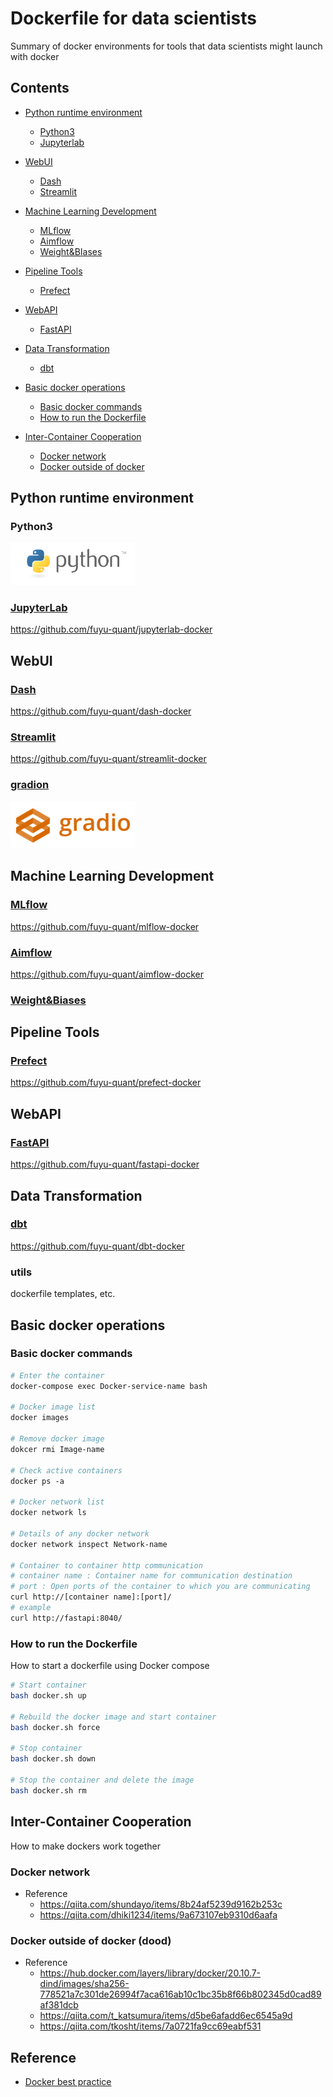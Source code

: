# Dockerfile for data scientists
Summary of docker environments for tools that data scientists might launch with docker   

## Contents

* [Python runtime environment](#python-runtime-environment)
    * [Python3](#python3)
    * [Jupyterlab](#jupyterlab)
* [WebUI](#webui)
    * [Dash](#dash)
    * [Streamlit](#streamlit)
* [Machine Learning Development](#machine-learning-development)
    * [MLflow](#mlflow)
    * [Aimflow](#aimflow)
    * [Weight&BIases](#weightbiaseshttpsgithubcomwandbserver)
* [Pipeline Tools](#pipeline-tools)
    * [Prefect](#prefect)
* [WebAPI](#webapi)
    * [FastAPI](#fastapi)
* [Data Transformation](#data-transformation)
    * [dbt](#dbt)

* [Basic docker operations](#basic-docker-operations)
    * [Basic docker commands](#basic-docker-commands)
    * [How to run the Dockerfile](#how-to-run-the-dockerfile)

* [Inter-Container Cooperation](#others)
    * [Docker network](#docker-network)
    * [Docker outside of docker](#docker-outside-of-docker-dood)





## Python runtime environment

### Python3
<img src="images/python3.png" width="200">

### [JupyterLab](https://jupyterlab.readthedocs.io/en/stable/)
https://github.com/fuyu-quant/jupyterlab-docker



## WebUI

### [Dash](https://dash.plotly.com/)
https://github.com/fuyu-quant/dash-docker

### [Streamlit](https://docs.streamlit.io/)
https://github.com/fuyu-quant/streamlit-docker

### [gradion](https://github.com/gradio-app/gradio)
<img src="images/gradio.png" width="200">



## Machine Learning Development

### [MLflow](https://mlflow.org/docs/latest/index.html)
https://github.com/fuyu-quant/mlflow-docker

### [Aimflow](https://github.com/aimhubio/aimlflow)
https://github.com/fuyu-quant/aimflow-docker


### [Weight&Biases](https://github.com/wandb/server)



## Pipeline Tools

### [Prefect](https://docs.prefect.io/getting-started/overview/)
https://github.com/fuyu-quant/prefect-docker





## WebAPI

### [FastAPI](https://fastapi.tiangolo.com/)
https://github.com/fuyu-quant/fastapi-docker





## Data Transformation

### [dbt](https://docs.getdbt.com/docs/collaborate/documentation)
https://github.com/fuyu-quant/dbt-docker




### utils
dockerfile templates, etc.



## Basic docker operations
### Basic docker commands
```Dockerfile
# Enter the container
docker-compose exec Docker-service-name bash

# Docker image list
docker images

# Remove docker image
dokcer rmi Image-name

# Check active containers
docker ps -a

# Docker network list
docker network ls

# Details of any docker network
docker network inspect Network-name

# Container to container http communication
# container name : Container name for communication destination
# port : Open ports of the container to which you are communicating
curl http://[container name]:[port]/
# example
curl http://fastapi:8040/
```


### How to run the Dockerfile
How to start a dockerfile using Docker compose
```bash
# Start container
bash docker.sh up

# Rebuild the docker image and start container
bash docker.sh force

# Stop container
bash docker.sh down

# Stop the container and delete the image
bash docker.sh rm 
```



## Inter-Container Cooperation
How to make dockers work together

### Docker network
* Reference  
    * https://qiita.com/shundayo/items/8b24af5239d9162b253c  
    * https://qiita.com/dhiki1234/items/9a673107eb9310d6aafa

### Docker outside of docker (dood)
* Reference  
    * https://hub.docker.com/layers/library/docker/20.10.7-dind/images/sha256-778521a7c301de26994f7aca616ab10c1bc35b8f66b802345d0cad89af381dcb  
    * https://qiita.com/t_katsumura/items/d5be6afadd6ec6545a9d  
    * https://qiita.com/tkosht/items/7a0721fa9cc69eabf531  

## Reference
* [Docker best practice](https://docs.docker.jp/develop/develop-images/dockerfile_best-practices.html)